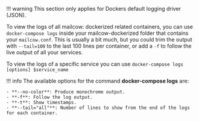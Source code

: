 !!! warning
    This section only applies for Dockers default logging driver (JSON).

To view the logs of all mailcow: dockerized related containers, you can use `docker-compose logs` inside your mailcow-dockerized folder that contains your `mailcow.conf`. This is usually a bit much, but you could trim the output with `--tail=100` to the last 100 lines per container, or add a `-f` to follow the live output of all your services.

To view the logs of a specific service you can use `docker-compose logs [options] $service_name`

!!! info
    The available options for the command **docker-compose logs** are:

    - **--no-color**: Produce monochrome output.
    - **-f**: Follow the log output.
    - **-t**: Show timestamps.
    - **--tail="all"**: Number of lines to show from the end of the logs for each container.
